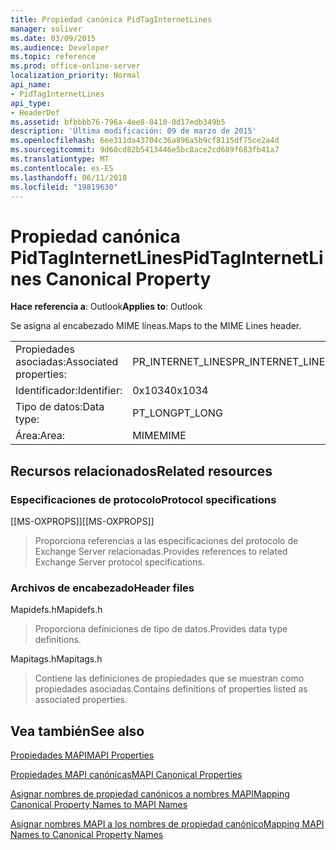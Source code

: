 ```yaml
---
title: Propiedad canónica PidTagInternetLines
manager: soliver
ms.date: 03/09/2015
ms.audience: Developer
ms.topic: reference
ms.prod: office-online-server
localization_priority: Normal
api_name:
- PidTagInternetLines
api_type:
- HeaderDef
ms.assetid: bfbbbb76-796a-4ee8-8410-0d17edb349b5
description: 'Última modificación: 09 de marzo de 2015'
ms.openlocfilehash: 6ee311da43704c36a896a5b9cf8115df75ce2a4d
ms.sourcegitcommit: 9d60cd82b5413446e5bc8ace2cd689f683fb41a7
ms.translationtype: MT
ms.contentlocale: es-ES
ms.lasthandoff: 06/11/2018
ms.locfileid: "19819630"
---
```

# <a name="pidtaginternetlines-canonical-property"></a><span data-ttu-id="ce9ef-103">Propiedad canónica PidTagInternetLines</span><span class="sxs-lookup"><span data-stu-id="ce9ef-103">PidTagInternetLines Canonical Property</span></span>

  
  
<span data-ttu-id="ce9ef-104">**Hace referencia a**: Outlook</span><span class="sxs-lookup"><span data-stu-id="ce9ef-104">**Applies to**: Outlook</span></span> 
  
<span data-ttu-id="ce9ef-105">Se asigna al encabezado MIME líneas.</span><span class="sxs-lookup"><span data-stu-id="ce9ef-105">Maps to the MIME Lines header.</span></span>
  
|||
|:-----|:-----|
|<span data-ttu-id="ce9ef-106">Propiedades asociadas:</span><span class="sxs-lookup"><span data-stu-id="ce9ef-106">Associated properties:</span></span>  <br/> |<span data-ttu-id="ce9ef-107">PR_INTERNET_LINES</span><span class="sxs-lookup"><span data-stu-id="ce9ef-107">PR_INTERNET_LINES</span></span>  <br/> |
|<span data-ttu-id="ce9ef-108">Identificador:</span><span class="sxs-lookup"><span data-stu-id="ce9ef-108">Identifier:</span></span>  <br/> |<span data-ttu-id="ce9ef-109">0x1034</span><span class="sxs-lookup"><span data-stu-id="ce9ef-109">0x1034</span></span>  <br/> |
|<span data-ttu-id="ce9ef-110">Tipo de datos:</span><span class="sxs-lookup"><span data-stu-id="ce9ef-110">Data type:</span></span>  <br/> |<span data-ttu-id="ce9ef-111">PT_LONG</span><span class="sxs-lookup"><span data-stu-id="ce9ef-111">PT_LONG</span></span>  <br/> |
|<span data-ttu-id="ce9ef-112">Área:</span><span class="sxs-lookup"><span data-stu-id="ce9ef-112">Area:</span></span>  <br/> |<span data-ttu-id="ce9ef-113">MIME</span><span class="sxs-lookup"><span data-stu-id="ce9ef-113">MIME</span></span>  <br/> |
   
## <a name="related-resources"></a><span data-ttu-id="ce9ef-114">Recursos relacionados</span><span class="sxs-lookup"><span data-stu-id="ce9ef-114">Related resources</span></span>

### <a name="protocol-specifications"></a><span data-ttu-id="ce9ef-115">Especificaciones de protocolo</span><span class="sxs-lookup"><span data-stu-id="ce9ef-115">Protocol specifications</span></span>

<span data-ttu-id="ce9ef-116">[[MS-OXPROPS]]</span><span class="sxs-lookup"><span data-stu-id="ce9ef-116">[[MS-OXPROPS]]</span></span> 
  
> <span data-ttu-id="ce9ef-117">Proporciona referencias a las especificaciones del protocolo de Exchange Server relacionadas.</span><span class="sxs-lookup"><span data-stu-id="ce9ef-117">Provides references to related Exchange Server protocol specifications.</span></span>
    
### <a name="header-files"></a><span data-ttu-id="ce9ef-118">Archivos de encabezado</span><span class="sxs-lookup"><span data-stu-id="ce9ef-118">Header files</span></span>

<span data-ttu-id="ce9ef-119">Mapidefs.h</span><span class="sxs-lookup"><span data-stu-id="ce9ef-119">Mapidefs.h</span></span>
  
> <span data-ttu-id="ce9ef-120">Proporciona definiciones de tipo de datos.</span><span class="sxs-lookup"><span data-stu-id="ce9ef-120">Provides data type definitions.</span></span>
    
<span data-ttu-id="ce9ef-121">Mapitags.h</span><span class="sxs-lookup"><span data-stu-id="ce9ef-121">Mapitags.h</span></span>
  
> <span data-ttu-id="ce9ef-122">Contiene las definiciones de propiedades que se muestran como propiedades asociadas.</span><span class="sxs-lookup"><span data-stu-id="ce9ef-122">Contains definitions of properties listed as associated properties.</span></span>
    
## <a name="see-also"></a><span data-ttu-id="ce9ef-123">Vea también</span><span class="sxs-lookup"><span data-stu-id="ce9ef-123">See also</span></span>



[<span data-ttu-id="ce9ef-124">Propiedades MAPI</span><span class="sxs-lookup"><span data-stu-id="ce9ef-124">MAPI Properties</span></span>](mapi-properties.md)
  
[<span data-ttu-id="ce9ef-125">Propiedades MAPI canónicas</span><span class="sxs-lookup"><span data-stu-id="ce9ef-125">MAPI Canonical Properties</span></span>](mapi-canonical-properties.md)
  
[<span data-ttu-id="ce9ef-126">Asignar nombres de propiedad canónicos a nombres MAPI</span><span class="sxs-lookup"><span data-stu-id="ce9ef-126">Mapping Canonical Property Names to MAPI Names</span></span>](mapping-canonical-property-names-to-mapi-names.md)
  
[<span data-ttu-id="ce9ef-127">Asignar nombres MAPI a los nombres de propiedad canónico</span><span class="sxs-lookup"><span data-stu-id="ce9ef-127">Mapping MAPI Names to Canonical Property Names</span></span>](mapping-mapi-names-to-canonical-property-names.md)

